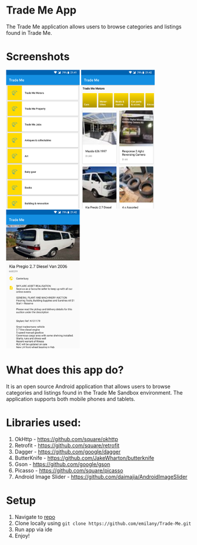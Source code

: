 # Trade Me App #

The Trade Me application allows users to browse categories and listings found in Trade Me. 


# Screenshots
<img src="art/category.png" alt="phone image" width="200px" />
<img src="art/listings.png" alt="phone image" width="200px" />
<img src="art/specificlisting.png" alt="phone image" width="200px" />


# What does this app do?
It is an open source Android application that allows users to browse categories and listings found in the Trade Me Sandbox environment. The application supports both mobile phones and tablets.


# Libraries used:

1. OkHttp - https://github.com/square/okhttp
2. Retrofit - https://github.com/square/retrofit
3. Dagger - https://github.com/google/dagger 
4. ButterKnife - https://github.com/JakeWharton/butterknife
5. Gson - https://github.com/google/gson
6. Picasso - https://github.com/square/picasso
7. Android Image Slider - https://github.com/daimajia/AndroidImageSlider


# Setup

1. Navigate to [repo](https://github.com/emilany/Trade-Me)
2. Clone locally using
   `git clone https://github.com/emilany/Trade-Me.git`
3. Run app via ide
4. Enjoy!
